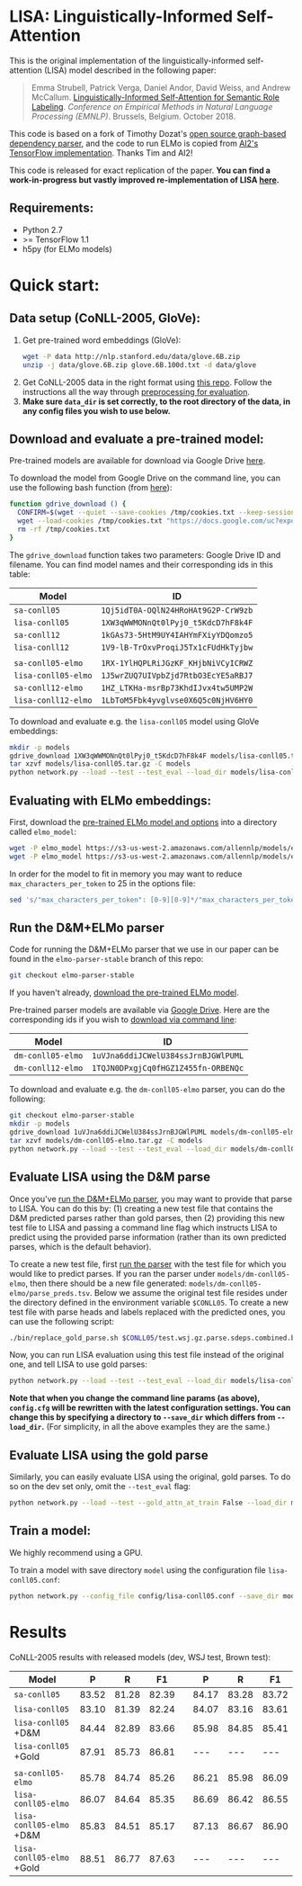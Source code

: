 # LISA: Linguistically-Informed Self-Attention

This is the original implementation of the linguistically-informed self-attention (LISA) model 
described in the following paper:
> Emma Strubell, Patrick Verga, Daniel Andor, David Weiss, and Andrew McCallum. [Linguistically-Informed 
> Self-Attention for Semantic Role Labeling](https://arxiv.org/abs/1804.08199). 
> *Conference on Empirical Methods in Natural Language Processing (EMNLP)*. 
> Brussels, Belgium. October 2018. 

This code is based on a fork of Timothy Dozat's 
[open source graph-based dependency parser](https://github.com/tdozat/Parser-v1), and the code to run ELMo is copied from
 [AI2's TensorFlow implementation](https://github.com/allenai/bilm-tf). Thanks Tim and AI2!

This code is released for exact replication of the paper. 
**You can find a work-in-progress but vastly improved re-implementation of LISA [here](https://github.com/strubell/LISA).**

Requirements:
----
- Python 2.7
- \>= TensorFlow 1.1
- h5py (for ELMo models)

Quick start:
============

Data setup (CoNLL-2005, GloVe):
----
1. Get pre-trained word embeddings (GloVe):
    ```bash
    wget -P data http://nlp.stanford.edu/data/glove.6B.zip
    unzip -j data/glove.6B.zip glove.6B.100d.txt -d data/glove
    ```
2. Get CoNLL-2005 data in the right format using [this repo](https://github.com/strubell/preprocess-conll05). 
Follow the instructions all the way through [preprocessing for evaluation](https://github.com/strubell/preprocess-conll05#pre-processing-for-evaluation-scripts).
3. **Make sure `data_dir` is set correctly, to the root directory of the data, in any config files you wish to use below.**

Download and evaluate a pre-trained model:
----
Pre-trained models are available for download via Google Drive [here](https://drive.google.com/drive/u/1/folders/1E0Jn05VFqZTbbVcDoM5DEIHEFzD91iLs).

To download the model from Google Drive on the command line, you can use the following bash function (from [here](https://gist.github.com/iamtekeste/3cdfd0366ebfd2c0d805)):
```bash
function gdrive_download () {
  CONFIRM=$(wget --quiet --save-cookies /tmp/cookies.txt --keep-session-cookies --no-check-certificate "https://docs.google.com/uc?export=download&id=$1" -O- | sed -rn 's/.*confirm=([0-9A-Za-z_]+).*/\1\n/p')
  wget --load-cookies /tmp/cookies.txt "https://docs.google.com/uc?export=download&confirm=$CONFIRM&id=$1" -O $2
  rm -rf /tmp/cookies.txt
}
```
The `gdrive_download` function takes two parameters: Google Drive ID and filename. You can find model names and their
corresponding ids in this table:

| Model                | ID                                  |
| -------------------- | ----------------------------------- |
| `sa-conll05`         | `1Qj5idT0A-OQlN24HRoHAt9G2P-CrW9zb` |
| `lisa-conll05`       | `1XW3qWWMONnQt0lPyj0_t5KdcD7hF8k4F` |
| `sa-conll12`         | `1kGAs73-5HtM9UY4IAHYmFXiyYDQomzo5` |
| `lisa-conll12`       | `1V9-lB-TrOxvProqiJ5Tx1cFUdHkTyjbw` |
|                      |                                     |
| `sa-conll05-elmo`    | `1RX-1YlHQPLRiJGzKF_KHjbNiVCyICRWZ` |
| `lisa-conll05-elmo`  | `1J5wrZUQ7UIVpbZjd7RtbO3EcYE5aRBJ7` |
| `sa-conll12-elmo`    | `1HZ_LTKHa-msrBp73KhdIJvx4tw5UMP2W` |
| `lisa-conll12-elmo`  | `1LbToM5Fbk4yvglvse0X6Q5c0NjHV6HY0` |

To download and evaluate e.g. the `lisa-conll05` model using GloVe embeddings:
```bash
mkdir -p models
gdrive_download 1XW3qWWMONnQt0lPyj0_t5KdcD7hF8k4F models/lisa-conll05.tar.gz
tar xzvf models/lisa-conll05.tar.gz -C models
python network.py --load --test --test_eval --load_dir models/lisa-conll05 --config_file models/lisa-conll05/config.cfg 
```

Evaluating with ELMo embeddings:
----
First, download the [pre-trained ELMo model and options](https://allennlp.org/elmo) into a directory called `elmo_model`:
```bash
wget -P elmo_model https://s3-us-west-2.amazonaws.com/allennlp/models/elmo/2x4096_512_2048cnn_2xhighway/elmo_2x4096_512_2048cnn_2xhighway_weights.hdf5
wget -P elmo_model https://s3-us-west-2.amazonaws.com/allennlp/models/elmo/2x4096_512_2048cnn_2xhighway/elmo_2x4096_512_2048cnn_2xhighway_options.json
```
In order for the model to fit in memory you may want to reduce `max_characters_per_token` to 25 in the options file:
```bash
sed 's/"max_characters_per_token": [0-9][0-9]*/"max_characters_per_token": 25/' elmo_model/elmo_2x4096_512_2048cnn_2xhighway_options.json
```

Run the D&M+ELMo parser
----
Code for running the D&M+ELMo parser that we use in our paper can be found in the `elmo-parser-stable` branch of this repo:
```bash
git checkout elmo-parser-stable
```

If you haven't already, [download the pre-trained ELMo model](#evaluating-with-elmo-embeddings).

Pre-trained parser models are available via [Google Drive](https://drive.google.com/drive/u/1/folders/1E0Jn05VFqZTbbVcDoM5DEIHEFzD91iLs). 
Here are the corresponding ids if you wish to [download via command line](#download-and-evaluate-a-pre-trained-model):

| Model             | ID                                  |
| ----------------- | ----------------------------------- |
| `dm-conll05-elmo` | `1uVJna6ddiJCWelU384ssJrnBJGWlPUML` |
| `dm-conll12-elmo` | `1TQJN0DPxgjCq0fHGZ1Z455fn-ORBENQc` |

To download and evaluate e.g. the `dm-conll05-elmo` parser, you can do the following:
```bash
git checkout elmo-parser-stable
mkdir -p models
gdrive_download 1uVJna6ddiJCWelU384ssJrnBJGWlPUML models/dm-conll05-elmo.tar.gz
tar xzvf models/dm-conll05-elmo.tar.gz -C models
python network.py --load --test --test_eval --load_dir models/dm-conll05-elmo --config_file models/dm-conll05-elmo/config.cfg 
```

Evaluate LISA using the D&M parse
----

Once you've [run the D&M+ELMo parser](#run-the-dmelmo-parser), you may want to provide that parse to LISA.
You can do this by: (1) creating a new test file that contains the D&M predicted parses rather than gold parses, 
then (2) providing this new test file to LISA and passing a command line flag which instructs LISA to predict 
using the provided parse information (rather than its own predicted parses, which is the default behavior).

To create a new test file, first [run the parser](#run-the-dmelmo-parser) with the test file for which you would like to predict parses.
If you ran the parser under `models/dm-conll05-elmo`, then there should be a new file generated: 
`models/dm-conll05-elmo/parse_preds.tsv`. Below we assume the original test file resides under the directory defined in
the environment variable `$CONLL05`. To create a new test file with parse heads and labels replaced with the predicted ones,
you can use the following script:
```bash
./bin/replace_gold_parse.sh $CONLL05/test.wsj.gz.parse.sdeps.combined.bio models/dm-conll05-elmo/parse_preds.tsv > test.wsj.gz.parse.sdeps.combined.bio.predicted
```

Now, you can run LISA evaluation using this test file instead of the original one, and tell LISA to use gold parses:
```bash
python network.py --load --test --test_eval --load_dir models/lisa-conll05 --config_file models/lisa-conll05/config.cfg --test_file test.wsj.gz.parse.sdeps.combined.bio.predicted --gold_attn_at_train False 
```

**Note that when you change the command line params (as above), `config.cfg` will be rewritten with the latest configuration settings. 
You can change this by specifying a directory to `--save_dir` which differs from `--load_dir`.**
(For simplicity, in all the above examples they are the same.)

Evaluate LISA using the gold parse
----
Similarly, you can easily evaluate LISA using the original, gold parses. To do so on the dev set only, omit the `--test_eval` flag:
```bash
python network.py --load --test --gold_attn_at_train False --load_dir models/lisa-conll05 --config_file models/lisa-conll05/config.cfg
```

Train a model:
----
We highly recommend using a GPU. 

To train a model with save directory `model` using the configuration file `lisa-conll05.conf`:
```bash
python network.py --config_file config/lisa-conll05.conf --save_dir model
```

Results
====

CoNLL-2005 results with released models (dev, WSJ test, Brown test):

| Model                     | P     | R     | F1    |     | P     | R     | F1    |
| ------------------------- | ----- | ----- | ----- | --- | ----- | ----- | ----- | 
| `sa-conll05`              | 83.52 | 81.28 | 82.39 |     | 84.17 | 83.28 | 83.72 |
| `lisa-conll05`            | 83.10 | 81.39 | 82.24 |     | 84.07 | 83.16 | 83.61 |
| `lisa-conll05` +D&M       | 84.44 | 82.89 | 83.66 |     | 85.98 | 84.85 | 85.41 |
| `lisa-conll05` +Gold      | 87.91 | 85.73 | 86.81 |     | ---   | ---   | ---   |
|||||||||
| `sa-conll05-elmo`         | 85.78 | 84.74 | 85.26 |     | 86.21 | 85.98 | 86.09 |
| `lisa-conll05-elmo`       | 86.07 | 84.64 | 85.35 |     | 86.69 | 86.42 | 86.55 |
| `lisa-conll05-elmo` +D&M  | 85.83 | 84.51 | 85.17 |     | 87.13 | 86.67 | 86.90 |
| `lisa-conll05-elmo` +Gold | 88.51 | 86.77 | 87.63 |     | ---   | ---   | ---   |


